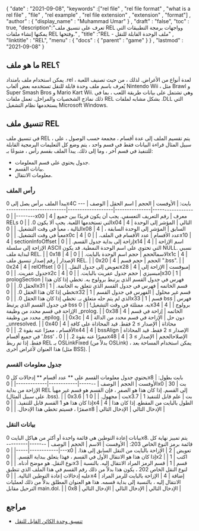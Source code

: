 {
  "date" : "2021-09-08",
  "keywords" :["rel file" , "rel file format" , "what is a rel file" , "file" , "rel example" , "rel file extension" , "extension" , "format"] ,
  "author" : {
    "display_name" : "Muhammad Umar"
} ,
  "draft" : "false",
  "toc" : true,
  "description":"تعرف على تنسيق ملف REL وواجهات برمجة التطبيقات التي يمكنها إنشاء ملفات REL وفتحها." ,
  "title" :"REL - ملف الوحدة القابلة للنقل" ,
  "linktitle" : "REL",
  "menu" : {
    "docs" : {
      "parent" : "game"
}
} ,
  "lastmod" : "2021-09-08"
}

## ما هو ملف REL؟
يمكن استخدام ملف بامتداد .rel لعدة أنواع من الأغراض. لذلك ، من حيث تصنيف اللعبة ، يُعرف باسم ملف وحدة قابلة للنقل تستخدمه بعض ألعاب Nintendo Wii ، مثل Brawl و Super Smash Bros و Mario Kart Wii. وهي تشتمل على بيانات طريقة اللعب ، بما في ذلك نماذج الشخصيات والمراحل. تعمل ملفات REL بشكل مشابه لملفات .DLL التي يستخدمها نظام التشغيل Microsoft Windows.

## تنسيق ملف REL
في تنسيق ملف REL ، يتم تقسيم الملف إلى عدة أقسام ، مجمعة حسب الوصول ، على سبيل المثال قراءة البيانات فقط في قسم واحد ، يتم وضع كل التعليمات البرمجية القابلة للتنفيذ في قسم آخر ، وما إلى ذلك. يبدأ الملف بقسم رأس ، متبوعًا بـ:
- جدول يحتوي على قسم المعلومات.
- بيانات القسم.
- معلومات الانتقال.

### رأس الملف
يبدأ الملف برأس يصل إلى 0x4C بايت:
| الأوفست | الحجم | اسم الحقل | الوصف |
--------------------|---------------|-------------------|---------------------------------|
| 0x00 | 4 | معرف | رقم التعريف التعسفي. يجب أن يكون فريدًا بين جميع RELs التي تستخدمها اللعبة. يجب ألا يكون 0. |
| 0x04 | 4 | التالي | المؤشر إلى الوحدة التالية ، معبأ في وقت التشغيل. |
| 0x08 | 4 | السابق | المؤشر إلى الوحدة السابقة ، معبأ في وقت التشغيل. |
| 0x0c | 4 | عدد الأقسام | عدد الأقسام في الملف. |
| 0x10 | 4 | sectionInfoOffset | إزاحة إلى بداية جدول القسم. |
| 0x14 | 4 | اسم الإزاحة | الإزاحة إلى سلسلة ASCII التي تحتوي على اسم الوحدة النمطية. قد يكون NULL. نسبي لبداية ملف REL. |
| 0x18 | 4 | الاسمالحجم | حجم اسم الوحدة بالبايت. |
| 0x1c | 4 | الإصدار | رقم إصدار تنسيق ملف REL. |
| 0x20 | 4 | الحجم | حجم قسم ".bss". |
| 0x24 | 4 | relOffset | تعويض إلى جدول النقل. |
| 0x28 | 4 | إمبوفست | الإزاحة إلى جدول عفريت. |
| 0x2c | 4 | إمبسيزي | حجم جدول عفريت بالبايت. |
| 0x30 | 1 | prologSection | فهرس في جدول القسم الذي يرتبط برولوج به. تخطي إذا كان هذا الحقل 0. |
| 0x31 | 1 | قسم الخاتمه | فهرس في جدول القسم الذي تتعلق به الخاتمة. تخطي إذا كان هذا الحقل 0. |
| 0x32 | 1 | قسم غير محلول | الفهرس في جدول القسم الذي لم يتم حله متعلق بـ. تخطي إذا كان هذا الحقل 0. |
| 0x33 | 1 | قسم bss | فهرس في جدول القسم الذي يرتبط bss به. ممتلئة في وقت التشغيل! |
| 0x34 | 4 | برولوج | الإزاحة في قسم محدد من وظيفة _prolog. |
| 0x38 | 4 | الخاتمه | إزاحة في قسم محدد من وظيفة _epilog. |
| 0x3c | 4 | دون حل | الإزاحة في قسم محدد من الدالة _unresolved. |
| 0x40 | 4 | محاذاة | الإصدار ≥ 2 فقط. قيد المحاذاة على كافة الأقسام ، معبرًا عنه بقوة 2. |
| 0x44 | 4 | bssAlign | الإصدار ≥ 2 فقط. قيد المحاذاة في جميع أقسام '.bss' ، معبرًا عنه بقوة 2. |
| 0x48 | 4 | الإصلاحالحجم | الإصدار ≥ 3 فقط. إذا تم ربط REL بـ OSLinkFixed (بدلاً من OSLink) ، يمكن استخدام المساحة بعد هذا العنوان لأغراض أخرى (مثل BSS). |

### جدول معلومات القسم
يحتوي جدول معلومات القسم على ** عدد أقسام ** إدخالات كل 0x8 بايت بطول:
| الأوفست | الحجم | الوصف |
-------|------------|-------------|
| 0x0 | 30 بت | الإزاحة من بداية REL إلى القسم. إذا كان هذا هو الصفر ، فإن القسم هو قسم غير مهيأ (على سبيل المثال .bss). |
| 0x3.6 | 1 بت | مجهول. |
| 0x3.7 | 1 بت | علم قابل للتنفيذ إذا كان هذا هو 1 القسم قابل للتنفيذ. |
| 0x4 | 4 | الطول بالبايت من المقطع. إذا كان هذا صفرًا ، فسيتم تخطي هذا الإدخال. |
| 0x8 | الإدخال التالي | الإدخال التالي |

### بيانات النقل
بيانات إعادة التوطين هي قائمة واحدة أو أكثر من هياكل البايت 0x8. يتم تمييز نهاية كل قائمة برمز النوع الخاص 203:
| الأوفست | الاسم | الحجم | الوصف |
-------|------------|------------|-----|
| 0x0 | تعويض | 2 | الإزاحة بالبايت من النقل السابق إلى هذا. إذا كان هذا هو الانتقال الأول في القسم ، فهذا يتعلق ببداية القسم. |
| 0x2 | اكتب | 1 | نوع النقل. هو موضح أدناه. |
| 0x3 | قسم | 1 | قسم الرمز المراد الانتقال إليه. بالنسبة لنوع النقل الخاص 202 ، يكون هذا بدلاً من ذلك رقم القسم في هذا الملف الذي تنطبق عليه إدخالات إعادة التوطين التالية. |
| 0x4 | إضافة | 4 | الإزاحة بالبايت للرمز المراد الانتقال إليه ، بالنسبة إلى بداية قسمه. هذا هو العنوان المطلق بدلاً من ذلك لعمليات الترحيل مقابل main.dol. |
| 0x8 | الإدخال التالي | الإدخال التالي | الإدخال التالي |


 




## مراجع


* [تنسيق وحدة الكائن القابل للنقل](https://en.wikipedia.org/wiki/Relocatable_Object_Module_Format)


